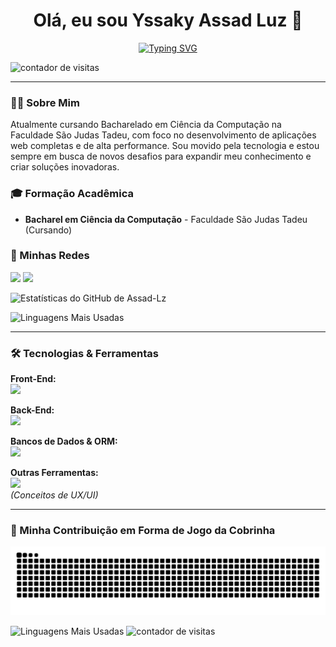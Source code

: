 <div align="center">

# Olá, eu sou Yssaky Assad Luz 👋

[![Typing SVG](https://readme-typing-svg.demolab.com?font=Fira+Code&weight=700&size=25&pause=1000&color=00BFFF&center=true&vCenter=true&width=435&lines=Desenvolvedor+Fullstack;Estudante+de+Ciência+da+Computação;Apaixonado+por+tecnologia)](https://git.io/typing-svg)

<p align="left">
  <img src="https://komarev.com/ghpvc/?username=Assad-Lz&label=Profile%20views&color=0e75b6&style=flat" alt="contador de visitas" />
</p>

</div>

---



### 👨‍💻 Sobre Mim

<p>
  Atualmente cursando Bacharelado em Ciência da Computação na Faculdade São Judas Tadeu, com foco no desenvolvimento de aplicações web completas e de alta performance. Sou movido pela tecnologia e estou sempre em busca de novos desafios para expandir meu conhecimento e criar soluções inovadoras.
</p>

### 🎓 Formação Acadêmica
* **Bacharel em Ciência da Computação** - Faculdade São Judas Tadeu (Cursando)

### 🚀 Minhas Redes

<div>
  <a href="https://github.com/Assad-Lz" target="_blank"><img src="https://img.shields.io/badge/GitHub-100000?style=for-the-badge&logo=github&logoColor=white" target="_blank"></a>
  <a href="https://www.linkedin.com/in/yssaky-assad-luz-4562b6236/" target="_blank"><img src="https://img.shields.io/badge/-LinkedIn-%230077B5?style=for-the-badge&logo=linkedin&logoColor=white" target="_blank"></a>
</div>


![Estatísticas do GitHub de Assad-Lz](https://github-readme-stats.vercel.app/api?username=Assad-Lz&show_icons=true&theme=dracula&include_all_commits=true&count_private=true)

![Linguagens Mais Usadas](https://github-readme-stats.vercel.app/api/top-langs/?username=Assad-Lz&layout=compact&langs_count=7&theme=dracula)

    
 

---

### 🛠️ Tecnologias & Ferramentas

<p align="left">
  <strong>Front-End:</strong><br>
  <a href="https://skillicons.dev">
    <img src="https://skillicons.dev/icons?i=html,css,javascript,typescript,react,nextjs,tailwind,bootstrap" />
  </a>
</p>
<p align="left">
  <strong>Back-End:</strong><br>
  <a href="https://skillicons.dev">
    <img src="https://skillicons.dev/icons?i=nodejs,java" />
  </a>
</p>
<p align="left">
  <strong>Bancos de Dados & ORM:</strong><br>
  <a href="https://skillicons.dev">
    <img src="https://skillicons.dev/icons?i=mysql,postgres,firebase,prisma" />
  </a>
</p>
<p align="left">
  <strong>Outras Ferramentas:</strong><br>
  <a href="https://skillicons.dev">
    <img src="https://skillicons.dev/icons?i=eslint,figma" />
  </a>
  <br>
  <em>(Conceitos de UX/UI)</em>
</p>

---

### 🐍 Minha Contribuição em Forma de Jogo da Cobrinha

<div align="center">
  <img src="https://github.com/Assad-Lz/Assad-Lz/blob/output/github-contribution-grid-snake.svg" alt="snake animation">
</div>

![Linguagens Mais Usadas](https://github-readme-stats.vercel.app/api/top-langs/?username=Assad-Lz&layout=compact&langs_count=7&theme=dracula)
  <img src="https://komarev.com/ghpvc/?username=SEU-USUARIO-AQUI&label=Profile%20views&color=0e75b6&style=flat" alt="contador de visitas" />
</p>
